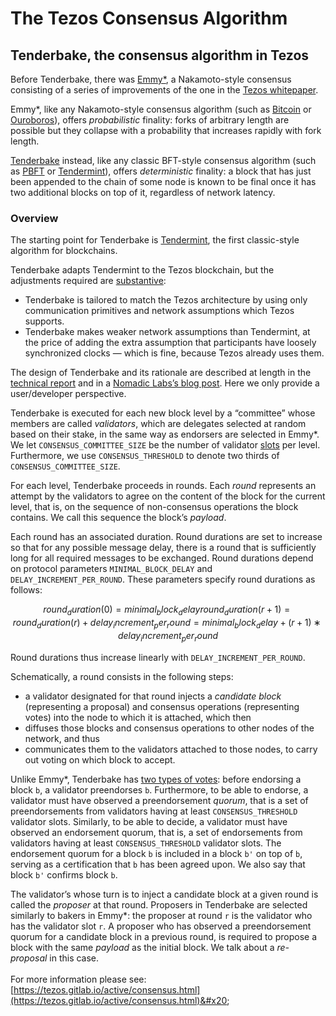 # The Tezos Consensus Algorithm

## Tenderbake, the consensus algorithm in Tezos <a href="#consensus" id="consensus"></a>

Before Tenderbake, there was [Emmy\*](https://gitlab.com/tzip/tzip/-/blob/master/drafts/current/draft\_emmy-star.md), a Nakamoto-style consensus consisting of a series of improvements of the one in the [Tezos whitepaper](https://whitepaper.io/document/376/tezos-whitepaper).

Emmy\*, like any Nakamoto-style consensus algorithm (such as [Bitcoin](https://bitcoin.org/bitcoin.pdf) or [Ouroboros](https://eprint.iacr.org/2016/889)), offers _probabilistic_ finality: forks of arbitrary length are possible but they collapse with a probability that increases rapidly with fork length.

[Tenderbake](https://arxiv.org/abs/2001.11965) instead, like any classic BFT-style consensus algorithm (such as [PBFT](http://pmg.csail.mit.edu/papers/osdi99.pdf) or [Tendermint](https://arxiv.org/abs/1807.04938)), offers _deterministic_ finality: a block that has just been appended to the chain of some node is known to be final once it has two additional blocks on top of it, regardless of network latency.

### Overview

The starting point for Tenderbake is [Tendermint](https://arxiv.org/abs/1807.04938), the first classic-style algorithm for blockchains.

Tenderbake adapts Tendermint to the Tezos blockchain, but the adjustments required are [substantive](https://blog.nomadic-labs.com/a-look-ahead-to-tenderbake.html#the-tezos-architecture):

* Tenderbake is tailored to match the Tezos architecture by using only communication primitives and network assumptions which Tezos supports.
* Tenderbake makes weaker network assumptions than Tendermint, at the price of adding the extra assumption that participants have loosely synchronized clocks — which is fine, because Tezos already uses them.

The design of Tenderbake and its rationale are described at length in the [technical report](https://arxiv.org/abs/2001.11965) and in a [Nomadic Labs’s blog post](https://blog.nomadic-labs.com/a-look-ahead-to-tenderbake.html). Here we only provide a user/developer perspective.

Tenderbake is executed for each new block level by a “committee” whose members are called _validators_, which are delegates selected at random based on their stake, in the same way as endorsers are selected in Emmy\*. We let `CONSENSUS_COMMITTEE_SIZE` be the number of validator [slots](https://tezos.gitlab.io/alpha/proof\_of\_stake.html#rights-alpha) per level. Furthermore, we use `CONSENSUS_THRESHOLD` to denote two thirds of `CONSENSUS_COMMITTEE_SIZE`.

For each level, Tenderbake proceeds in rounds. Each _round_ represents an attempt by the validators to agree on the content of the block for the current level, that is, on the sequence of non-consensus operations the block contains. We call this sequence the block’s _payload_.

Each round has an associated duration. Round durations are set to increase so that for any possible message delay, there is a round that is sufficiently long for all required messages to be exchanged. Round durations depend on protocol parameters `MINIMAL_BLOCK_DELAY` and `DELAY_INCREMENT_PER_ROUND`. These parameters specify round durations as follows:

$$round_duration(0)=minimal_block_delayround_duration(r+1)=round_duration(r)+delay_increment_per_round=minimal_block_delay+(r+1)∗delay_increment_per_round$$

Round durations thus increase linearly with `DELAY_INCREMENT_PER_ROUND`.

Schematically, a round consists in the following steps:

* a validator designated for that round injects a _candidate block_ (representing a proposal) and consensus operations (representing votes) into the node to which it is attached, which then
* diffuses those blocks and consensus operations to other nodes of the network, and thus
* communicates them to the validators attached to those nodes, to carry out voting on which block to accept.

Unlike Emmy\*, Tenderbake has [two types of votes](https://blog.nomadic-labs.com/a-look-ahead-to-tenderbake.html#why-do-we-need-preendorsements): before endorsing a block `b`, a validator preendorses `b`. Furthermore, to be able to endorse, a validator must have observed a preendorsement _quorum_, that is a set of preendorsements from validators having at least `CONSENSUS_THRESHOLD` validator slots. Similarly, to be able to decide, a validator must have observed an endorsement quorum, that is, a set of endorsements from validators having at least `CONSENSUS_THRESHOLD` validator slots. The endorsement quorum for a block `b` is included in a block `b'` on top of `b`, serving as a certification that `b` has been agreed upon. We also say that block `b'` confirms block `b`.

The validator’s whose turn is to inject a candidate block at a given round is called the _proposer_ at that round. Proposers in Tenderbake are selected similarly to bakers in Emmy\*: the proposer at round `r` is the validator who has the validator slot `r`. A proposer who has observed a preendorsement quorum for a candidate block in a previous round, is required to propose a block with the same _payload_ as the initial block. We talk about a _re-proposal_ in this case.\
\
For more information please see: [https://tezos.gitlab.io/active/consensus.html](https://tezos.gitlab.io/active/consensus.html)&#x20;
